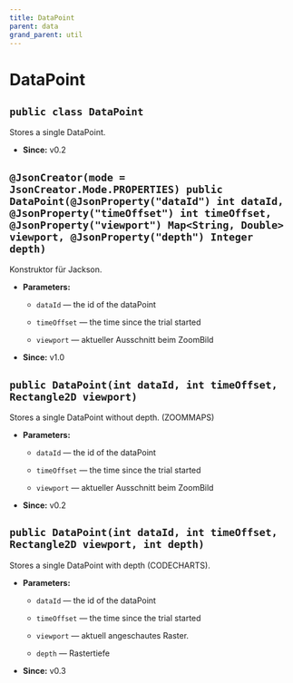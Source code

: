 ```yaml
---
title: DataPoint
parent: data
grand_parent: util
---
```


# DataPoint


## `public class DataPoint`

Stores a single DataPoint.

 * **Since:** v0.2

## `@JsonCreator(mode = JsonCreator.Mode.PROPERTIES) public DataPoint(@JsonProperty("dataId") int dataId, @JsonProperty("timeOffset") int timeOffset, @JsonProperty("viewport") Map<String, Double> viewport, @JsonProperty("depth") Integer depth)`

Konstruktor für Jackson.

 * **Parameters:**
   * `dataId` — the id of the dataPoint
   * `timeOffset` — the time since the trial started
   * `viewport` — aktueller Ausschnitt beim ZoomBild

     <p>
 * **Since:** v1.0

## `public DataPoint(int dataId, int timeOffset, Rectangle2D viewport)`

Stores a single DataPoint without depth. (ZOOMMAPS)

 * **Parameters:**
   * `dataId` — the id of the dataPoint
   * `timeOffset` — the time since the trial started
   * `viewport` — aktueller Ausschnitt beim ZoomBild

     <p>
 * **Since:** v0.2

## `public DataPoint(int dataId, int timeOffset, Rectangle2D viewport, int depth)`

Stores a single DataPoint with depth (CODECHARTS).

 * **Parameters:**
   * `dataId` — the id of the dataPoint
   * `timeOffset` — the time since the trial started
   * `viewport` — aktuell angeschautes Raster.
   * `depth` — Rastertiefe

     <p>
 * **Since:** v0.3

